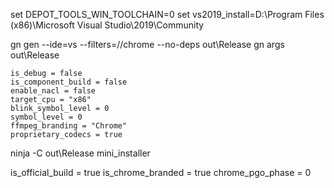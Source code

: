 set DEPOT_TOOLS_WIN_TOOLCHAIN=0
set vs2019_install=D:\Program Files (x86)\Microsoft Visual Studio\2019\Community

gn gen --ide=vs --filters=//chrome --no-deps out\Release
gn args out\Release
```
is_debug = false
is_component_build = false
enable_nacl = false
target_cpu = "x86"
blink_symbol_level = 0
symbol_level = 0
ffmpeg_branding = "Chrome"
proprietary_codecs = true
```
ninja -C out\Release mini_installer

is_official_build = true
is_chrome_branded = true
chrome_pgo_phase = 0